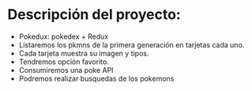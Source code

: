 # Descripción del proyecto:

- Pokedux: pokedex + Redux
- Listaremos los pkmns de la primera generación en tarjetas cada uno.
- Cada tarjeta muestra su imagen y tipos.
- Tendremos opción favorito.
- Consumiremos una poke API
- Podremos realizar busquedas de los pokemons